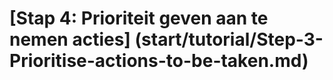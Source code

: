 # \[Stap 4: Prioriteit geven aan te nemen acties] (start/tutorial/Step-3-Prioritise-actions-to-be-taken.md)


